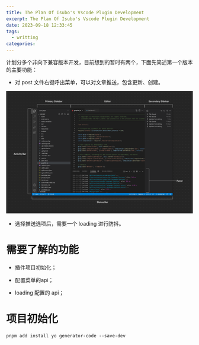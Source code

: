 ```yaml
---
title: The Plan Of Isubo's Vscode Plugin Development
excerpt: The Plan Of Isubo's Vscode Plugin Development
date: 2023-09-18 12:33:45
tags:
  - writting
categories:
---
```


计划分多个非向下兼容版本开发，目前想到的暂时有两个，下面先简述第一个版本的主要功能：

- 对 post 文件右键呼出菜单，可以对文章推送，包含更新、创建。

![](./The-Plan-Of-Isubo-s-Vscode-Plugin-Development/architecture-containers.png)

- 选择推送选项后，需要一个 loading 进行防抖。

# 需要了解的功能

- 插件项目初始化；

- 配置菜单的api；

- loading 配置的 api；


# 项目初始化

```shell
pnpm add install yo generator-code --save-dev
```

